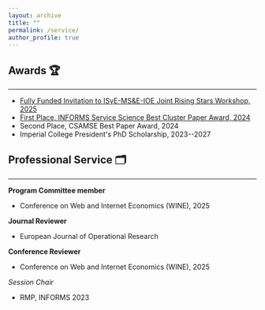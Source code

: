 ```yaml
---
layout: archive
title: ""
permalink: /service/
author_profile: true
---
```






## Awards 🏆
------------- 

- [Fully Funded Invitation to ISyE-MS&E-IOE Joint Rising Stars Workshop, 2025](https://sites.gatech.edu/risingstars-isye-mse-ioe/)
- [First Place, INFORMS Service Science Best Cluster Paper Award, 2024](https://www.informs.org/Recognizing-Excellence/Community-Prizes/Service-Science-Section/Best-Cluster-Paper-Award)
- Second Place, CSAMSE Best Paper Award, 2024
- Imperial College President's PhD Scholarship, 2023--2027



## Professional Service 🗂️
--------

**Program Committee member**
  - Conference on Web and Internet Economics (WINE), 2025

**Journal Reviewer**
  - European Journal of Operational Research

**Conference Reviewer**
  - Conference on Web and Internet Economics (WINE), 2025

_Session Chair_
- RMP, INFORMS 2023













